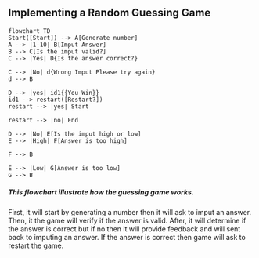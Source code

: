 ## Implementing a Random Guessing Game
```mermaid
flowchart TD
Start([Start]) --> A[Generate number]
A --> |1-10| B[Imput Answer]
B --> C[Is the imput valid?]
C --> |Yes| D{Is the answer correct?}

C --> |No| d{Wrong Imput Please try again}
d --> B

D --> |yes| id1{{You Win}}
id1 --> restart([Restart?])
restart --> |yes| Start

restart --> |no| End

D --> |No| E[Is the imput high or low]
E --> |High| F[Answer is too high]

F --> B

E --> |Low| G[Answer is too low]
G --> B
```
##### This flowchart illustrate how the guessing game works. 
First, it will start by generating a number then it will ask to imput an answer. Then, it the game will verify if the answer is valid. After, it will determine if the answer is correct but if no then it will provide feedback and will sent back to imputing an answer. If the answer is correct then game will ask to restart the game.

